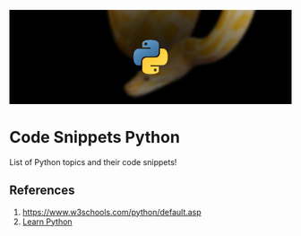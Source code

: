 ![alt text](https://github.com/Singularity-Coder/Code-Snippets-Python/blob/main/assets/banner_python.png)
# Code Snippets Python
List of Python topics and their code snippets!

## References
1. https://www.w3schools.com/python/default.asp
2. [Learn Python](https://www.youtube.com/watch?v=rfscVS0vtbw)